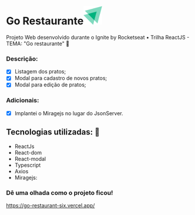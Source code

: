 # Go Restaurante<img src='https://github.com/jfernandesdev/dt-money-2/blob/dc7fe73c37a5a802b1d2795b94618ec6150a25e3/public/favicon.svg' width='50px' />

Projeto Web desenvolvido durante o Ignite by Rocketseat • Trilha ReactJS - TEMA: "Go restaurante" 🍝

### Descrição:

- [x] Listagem dos pratos;
- [x] Modal para cadastro de novos pratos;
- [x] Modal para edição de pratos;

### Adicionais:
<!-- - [x] Layout responsivo (mobile e desktop). -->
- [x] Implantei o Miragejs no lugar do JsonServer.


## Tecnologias utilizadas: 🚀

- ReactJs 
- React-dom 
- React-modal
- Typescript
- Axios
- Miragejs: 

<!-- ### Desktop (screenshot):
<img src="./src/assets/Desktop.png" />


### Mobile (screenshot):
<img src="./src/assets/Mobile.jpeg" /> -->


### Dê uma olhada como o projeto ficou!

https://go-restaurant-six.vercel.app/

<br>
